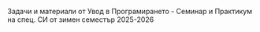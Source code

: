 Задачи и материали от Увод в Програмирането - Семинар и Практикум на спец. СИ от зимен семестър 2025-2026
